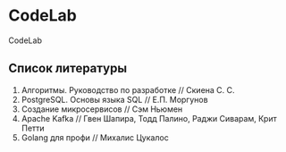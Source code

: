 # CodeLab

CodeLab

## Список литературы

1. Алгоритмы. Руководство по разработке // Скиена С. С.
2. PostgreSQL. Основы языка SQL // Е.П. Моргунов
3. Создание микросервисов // Сэм Ньюмен
4. Apache Kafka // Гвен Шапира, Тодд Палино, Раджи Сиварам, Крит Петти
5. Golang для профи // Михалис Цукалос
